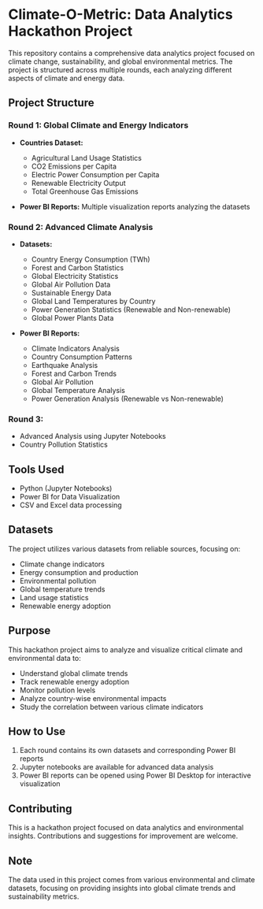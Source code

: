 # Climate-O-Metric: Data Analytics Hackathon Project

This repository contains a comprehensive data analytics project focused on climate change, sustainability, and global environmental metrics. The project is structured across multiple rounds, each analyzing different aspects of climate and energy data.

## Project Structure

### Round 1: Global Climate and Energy Indicators
- **Countries Dataset:**
  - Agricultural Land Usage Statistics
  - CO2 Emissions per Capita
  - Electric Power Consumption per Capita
  - Renewable Electricity Output
  - Total Greenhouse Gas Emissions

- **Power BI Reports:**
  Multiple visualization reports analyzing the datasets

### Round 2: Advanced Climate Analysis
- **Datasets:**
  - Country Energy Consumption (TWh)
  - Forest and Carbon Statistics
  - Global Electricity Statistics
  - Global Air Pollution Data
  - Sustainable Energy Data
  - Global Land Temperatures by Country
  - Power Generation Statistics (Renewable and Non-renewable)
  - Global Power Plants Data

- **Power BI Reports:**
  - Climate Indicators Analysis
  - Country Consumption Patterns
  - Earthquake Analysis
  - Forest and Carbon Trends
  - Global Air Pollution
  - Global Temperature Analysis
  - Power Generation Analysis (Renewable vs Non-renewable)

### Round 3:
- Advanced Analysis using Jupyter Notebooks
- Country Pollution Statistics

## Tools Used
- Python (Jupyter Notebooks)
- Power BI for Data Visualization
- CSV and Excel data processing

## Datasets
The project utilizes various datasets from reliable sources, focusing on:
- Climate change indicators
- Energy consumption and production
- Environmental pollution
- Global temperature trends
- Land usage statistics
- Renewable energy adoption

## Purpose
This hackathon project aims to analyze and visualize critical climate and environmental data to:
- Understand global climate trends
- Track renewable energy adoption
- Monitor pollution levels
- Analyze country-wise environmental impacts
- Study the correlation between various climate indicators

## How to Use
1. Each round contains its own datasets and corresponding Power BI reports
2. Jupyter notebooks are available for advanced data analysis
3. Power BI reports can be opened using Power BI Desktop for interactive visualization

## Contributing
This is a hackathon project focused on data analytics and environmental insights. Contributions and suggestions for improvement are welcome.

## Note
The data used in this project comes from various environmental and climate datasets, focusing on providing insights into global climate trends and sustainability metrics.
